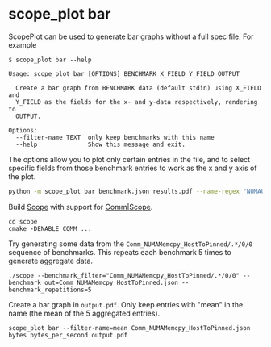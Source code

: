 # scope_plot bar

ScopePlot can be used to generate bar graphs without a full spec file.
For example

```
$ scope_plot bar --help

Usage: scope_plot bar [OPTIONS] BENCHMARK X_FIELD Y_FIELD OUTPUT

  Create a bar graph from BENCHMARK data (default stdin) using X_FIELD and
  Y_FIELD as the fields for the x- and y-data respectively, rendering to
  OUTPUT.

Options:
  --filter-name TEXT  only keep benchmarks with this name
  --help              Show this message and exit.
```

The options allow you to plot only certain entries in the file, and to select specific fields from those benchmark entries to work as the x and y axis of the plot.

```bash
python -m scope_plot bar benchmark.json results.pdf --name-regex "NUMAUM_Prefetch_GPUToHost/.*/0/0" --y-field "bytes_per_second" --x-field=bytes
```

Build [Scope](github.com/rai-project/scope) with support for [Comm|Scope](github.com/rai-project/comm_scope).

    cd scope
    cmake -DENABLE_COMM ...

Try generating some data from the `Comm_NUMAMemcpy_HostToPinned/.*/0/0` sequence of benchmarks.
This repeats each benchmark 5 times to generate aggregate data.

    ./scope --benchmark_filter="Comm_NUMAMemcpy_HostToPinned/.*/0/0" --benchmark_out=Comm_NUMAMemcpy_HostToPinned.json --benchmark_repetitions=5

Create a bar graph in `output.pdf`.
Only keep entries with "mean" in the name (the mean of the 5 aggregated entries).

    scope_plot bar --filter-name=mean Comm_NUMAMemcpy_HostToPinned.json bytes bytes_per_second output.pdf